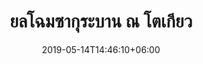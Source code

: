 ---
title: "ยลโฉมซากุระบาน ณ โตเกียว"
date: 2019-05-14T14:46:10+06:00
description: "This is meta description"
type: "post"
image: "images/tour5.jpg"
categories: 
  - "Nature"
tags:
  - "Photos"
  - "Nature"
  - "Japan"
locations: 
     -  "ซากุระ"
     - "โตเกียว"
costs: "40,300"
image_air: "images/airplane/air-asia-x-logo.svg"
total_date: "5วัน 2คืน"
time:
      - "9 ก.ย. 62 - 13 ก.ย. 62"
      - "19 ก.ย. 62 - 23 ก.ย. 62"
      - "21 ก.ย. 62 - 25 ก.ย. 62"
---